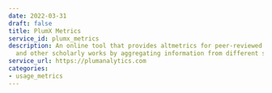 ```yaml
---
date: 2022-03-31
draft: false
title: PlumX Metrics
service_id: plumx_metrics
description: An online tool that provides altmetrics for peer-reviewed journal articles
  and other scholarly works by aggregating information from different sources.
service_url: https://plumanalytics.com
categories:
- usage_metrics
---
```



